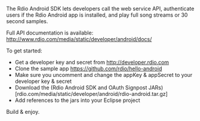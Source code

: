 The Rdio Android SDK lets developers call the web service API, authenticate
users if the Rdio Android app is installed, and play full song streams or
30 second samples.

Full API documentation is available: http://www.rdio.com/media/static/developer/android/docs/

To get started:
* Get a developer key and secret from http://developer.rdio.com
* Clone the sample app https://github.com/rdio/hello-android
* Make sure you uncomment and change the appKey & appSecret to your developer key & secret
* Download the (Rdio Android SDK and OAuth Signpost JARs)[rdio.com/media/static/developer/android/rdio-android.tar.gz]
* Add references to the jars into your Eclipse project

Build & enjoy.
